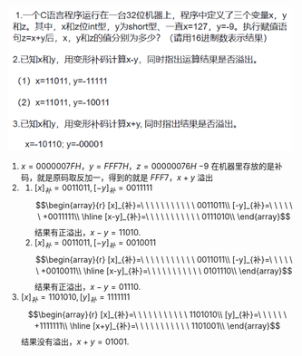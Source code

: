 ![550](Attachments/Pasted%20image%2020240318214350.png)
1. $x=0000007 FH，y=FFF 7 H，z=00000076H$
   $-9$ 在机器里存放的是补码，就是原码取反加一，得到的就是 $FFF7$，$x+y$ 溢出
2. 
   1. $[x]_{补}=0011011,[-y]_{补}=0011111$
      $$\begin{array}{r}
      [x]_{补}=\ \ \ \ \ \ \ \ \ \ \ 0011011\\
      [-y]_{补}=\ \ \ \ \ \ +0011111\\
      \hline
      [x-y]_{补}=\ \ \ \ \ \ \ \ \ \ \ 0111010\\
      \end{array}$$
      结果有正溢出，$x-y=11010$.
   2. $[x]_{补}=0011011,[-y]_{补}=0010011$
      $$\begin{array}{r}
      [x]_{补}=\ \ \ \ \ \ \ \ \ \ \ 0011011\\
      [-y]_{补}=\ \ \ \ \ \ +0010011\\
      \hline
      [x-y]_{补}=\ \ \ \ \ \ \ \ \ \ \ 0101110\\
      \end{array}$$
      结果有正溢出，$x-y=01110$.
3. $[x]_{补}=1101010,[y]_{补}=1111111$
   $$\begin{array}{r}
   [x]_{补}=\ \ \ \ \ \ \ \ \ \ \ 1101010\\
   [y]_{补}=\ \ \ \ \ \ +1111111\\
   \hline
   [x+y]_{补}=\ \ \ \ \ \ \ \ \ \ \ 1101001\\
   \end{array}$$
   结果没有溢出，$x+y=01001$.

